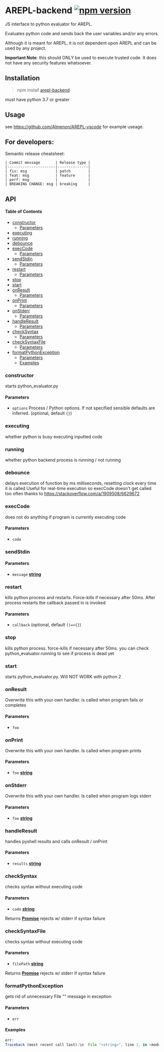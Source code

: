 # AREPL-backend [![npm version](https://badge.fury.io/js/arepl-backend.svg)](https://badge.fury.io/js/arepl-backend)

JS interface to python evaluator for AREPL. 

Evaluates python code and sends back the user variables and/or any errors.

Although it is meant for AREPL, it is not dependent upon AREPL and can be used by any project.

**Important Note**: this should ONLY be used to execute trusted code.  It does not have any security features whatsoever.

## Installation

> npm install [arepl-backend](https://www.npmjs.com/package/arepl-backend)

must have python 3.7 or greater

## Usage

see <https://github.com/Almenon/AREPL-vscode> for example useage. 

## For developers:

Semantic release cheatsheet:

    | Commit message       | Release type |
    |----------------------|--------------|
    | fix: msg             | patch        |
    | feat: msg            | feature      |
    | perf: msg            |              |
    | BREAKING CHANGE: msg | breaking     |

## API

<!-- Generated by documentation.js. Update this documentation by updating the source code. -->

#### Table of Contents

-   [constructor](#constructor)
    -   [Parameters](#parameters)
-   [executing](#executing)
-   [running](#running)
-   [debounce](#debounce)
-   [execCode](#execcode)
    -   [Parameters](#parameters-1)
-   [sendStdin](#sendstdin)
    -   [Parameters](#parameters-2)
-   [restart](#restart)
    -   [Parameters](#parameters-3)
-   [stop](#stop)
-   [start](#start)
-   [onResult](#onresult)
    -   [Parameters](#parameters-4)
-   [onPrint](#onprint)
    -   [Parameters](#parameters-5)
-   [onStderr](#onstderr)
    -   [Parameters](#parameters-6)
-   [handleResult](#handleresult)
    -   [Parameters](#parameters-7)
-   [checkSyntax](#checksyntax)
    -   [Parameters](#parameters-8)
-   [checkSyntaxFile](#checksyntaxfile)
    -   [Parameters](#parameters-9)
-   [formatPythonException](#formatpythonexception)
    -   [Parameters](#parameters-10)
    -   [Examples](#examples)

### constructor

starts python_evaluator.py

#### Parameters

-   `options`  Process / Python options. If not specified sensible defaults are inferred. (optional, default `{}`)

### executing

whether python is busy executing inputted code

### running

whether python backend process is running / not running

### debounce

delays execution of function by ms milliseconds, resetting clock every time it is called
Useful for real-time execution so execCode doesn't get called too often
thanks to <https://stackoverflow.com/a/1909508/6629672>

### execCode

does not do anything if program is currently executing code

#### Parameters

-   `code`  

### sendStdin

#### Parameters

-   `message` **[string](https://developer.mozilla.org/docs/Web/JavaScript/Reference/Global_Objects/String)** 

### restart

kills python process and restarts.  Force-kills if necessary after 50ms.
After process restarts the callback passed in is invoked

#### Parameters

-   `callback`   (optional, default `()=>{}`)

### stop

kills python process.  force-kills if necessary after 50ms.
you can check python_evaluator.running to see if process is dead yet

### start

starts python_evaluator.py. Will NOT WORK with python 2

### onResult

Overwrite this with your own handler.
is called when program fails or completes

#### Parameters

-   `foo`  

### onPrint

Overwrite this with your own handler.
Is called when program prints

#### Parameters

-   `foo` **[string](https://developer.mozilla.org/docs/Web/JavaScript/Reference/Global_Objects/String)** 

### onStderr

Overwrite this with your own handler.
Is called when program logs stderr

#### Parameters

-   `foo` **[string](https://developer.mozilla.org/docs/Web/JavaScript/Reference/Global_Objects/String)** 

### handleResult

handles pyshell results and calls onResult / onPrint

#### Parameters

-   `results` **[string](https://developer.mozilla.org/docs/Web/JavaScript/Reference/Global_Objects/String)** 

### checkSyntax

checks syntax without executing code

#### Parameters

-   `code` **[string](https://developer.mozilla.org/docs/Web/JavaScript/Reference/Global_Objects/String)** 

Returns **[Promise](https://developer.mozilla.org/docs/Web/JavaScript/Reference/Global_Objects/Promise)** rejects w/ stderr if syntax failure

### checkSyntaxFile

checks syntax without executing code

#### Parameters

-   `filePath` **[string](https://developer.mozilla.org/docs/Web/JavaScript/Reference/Global_Objects/String)** 

Returns **[Promise](https://developer.mozilla.org/docs/Web/JavaScript/Reference/Global_Objects/Promise)** rejects w/ stderr if syntax failure

### formatPythonException

gets rid of unnecessary File "<string>" message in exception

#### Parameters

-   `err`  

#### Examples

```javascript
err:
Traceback (most recent call last):\n  File "<string>", line 1, in <module>\nNameError: name \'x\' is not defined\n
```
